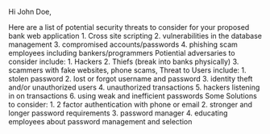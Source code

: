 
Hi John Doe,

Here are a list of potential security threats to consider for your proposed bank web application
    1. Cross site scripting
    2. vulnerabilities in the database management
    3. compromised accounts/passwords
    4. phishing scam employees including bankers/programmers
Potiential adversaries to consider include: 
    1. Hackers 
    2. Thiefs (break into banks physically)
    3. scammers with fake websites, phone scams,
Threat to Users include:
    1. stolen password
    2. lost or forgot username and password
    3. identity theft and/or unauthorized users
    4. unauthorized transactions
    5. hackers listening in on transactions
    6. using weak and inefficient passwords
Some Solutions to consider:
    1. 2 factor authentication with phone or email
    2. stronger and longer password requirements 
    3. password manager
    4. educating employees about password management and selection